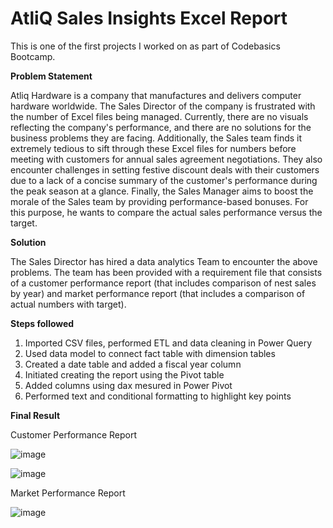 # AtliQ Sales Insights Excel Report
This is one of the first projects I worked on as part of Codebasics Bootcamp.

**Problem Statement**

Atliq Hardware is a company that manufactures and delivers computer hardware worldwide. The Sales Director of the company is frustrated with the number of Excel files being managed. Currently, there are no visuals reflecting the company's performance, and there are no solutions for the business problems they are facing.
Additionally, the Sales team finds it extremely tedious to sift through these Excel files for numbers before meeting with customers for annual sales agreement negotiations. They also encounter challenges in setting festive discount deals with their customers due to a lack of a concise summary of the customer's performance during the peak season at a glance. Finally, the Sales Manager aims to boost the morale of the Sales team by providing performance-based bonuses. For this purpose, he wants to compare the actual sales performance versus the target.

**Solution**

The Sales Director has hired a data analytics Team to encounter the above problems. The team has been provided with a requirement file that consists of a customer performance report (that includes comparison of nest sales by year) and market performance report (that includes a comparison of actual numbers with target).

**Steps followed**
1. Imported CSV files, performed ETL and data cleaning in Power Query
2. Used data model to connect fact table with dimension tables
3. Created a date table and added a fiscal year column
4. Initiated creating the report using the Pivot table
5. Added columns using dax mesured in Power Pivot
6. Performed text and conditional formatting to highlight key points

**Final Result**

Customer Performance Report

![image](https://github.com/NS83/AtliQ_Sales_Insights_Excel/assets/44031440/03816ccc-725a-448f-ad56-ae8810362664)

![image](https://github.com/NS83/AtliQ_Sales_Insights_Excel/assets/44031440/d74ef077-9a86-4eac-9825-0da4c6f87690)



Market Performance Report

![image](https://github.com/NS83/AtliQ_Sales_Insights_Excel/assets/44031440/dd0b94b8-4d30-4abc-9804-7b6c7ce5aacd)



